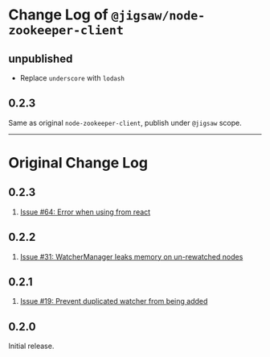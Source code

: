 # Change Log of `@jigsaw/node-zookeeper-client`

## unpublished

- Replace `underscore` with `lodash`

## 0.2.3

Same as original `node-zookeeper-client`, publish under `@jigsaw` scope.

----

# Original Change Log

## 0.2.3

1. [Issue #64: Error when using from react](https://github.com/alexguan/node-zookeeper-client/issues/64)

## 0.2.2

1. [Issue #31: WatcherManager leaks memory on un-rewatched nodes](https://github.com/alexguan/node-zookeeper-client/issues/31)

## 0.2.1

1. [Issue #19: Prevent duplicated watcher from being added](https://github.com/alexguan/node-zookeeper-client/pull/19)

## 0.2.0

Initial release.
